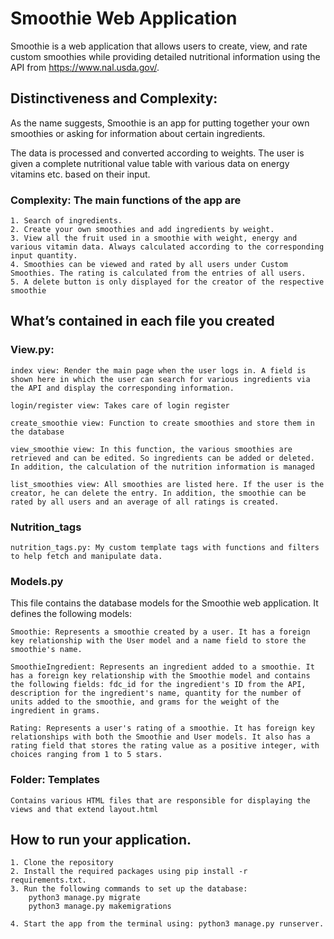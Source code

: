 # Smoothie Web Application
Smoothie is a web application that allows users to create, view, and rate custom smoothies while providing detailed nutritional information using the API from https://www.nal.usda.gov/.

## Distinctiveness and Complexity:
As the name suggests, Smoothie is an app for putting together your own smoothies or asking for information about certain ingredients.

The data is processed and converted according to weights. The user is given a complete nutritional value table with various data on energy vitamins etc. based on their input.

### Complexity: The main functions of the app are
```
1. Search of ingredients.
2. Create your own smoothies and add ingredients by weight.
3. View all the fruit used in a smoothie with weight, energy and various vitamin data. Always calculated according to the corresponding input quantity.
4. Smoothies can be viewed and rated by all users under Custom Smoothies. The rating is calculated from the entries of all users.
5. A delete button is only displayed for the creator of the respective smoothie
```

## What’s contained in each file you created
### View.py:
```
index view: Render the main page when the user logs in. A field is shown here in which the user can search for various ingredients via the API and display the corresponding information.

login/register view: Takes care of login register

create_smoothie view: Function to create smoothies and store them in the database

view_smoothie view: In this function, the various smoothies are retrieved and can be edited. So ingredients can be added or deleted. In addition, the calculation of the nutrition information is managed

list_smoothies view: All smoothies are listed here. If the user is the creator, he can delete the entry. In addition, the smoothie can be rated by all users and an average of all ratings is created.
```

### Nutrition_tags
```
nutrition_tags.py: My custom template tags with functions and filters to help fetch and manipulate data.
```

### Models.py
This file contains the database models for the Smoothie web application. It defines the following models:

```
Smoothie: Represents a smoothie created by a user. It has a foreign key relationship with the User model and a name field to store the smoothie's name.

SmoothieIngredient: Represents an ingredient added to a smoothie. It has a foreign key relationship with the Smoothie model and contains the following fields: fdc_id for the ingredient's ID from the API, description for the ingredient's name, quantity for the number of units added to the smoothie, and grams for the weight of the ingredient in grams.

Rating: Represents a user's rating of a smoothie. It has foreign key relationships with both the Smoothie and User models. It also has a rating field that stores the rating value as a positive integer, with choices ranging from 1 to 5 stars.

```

### Folder: Templates
```
Contains various HTML files that are responsible for displaying the views and that extend layout.html
```

## How to run your application.
```
1. Clone the repository
2. Install the required packages using pip install -r requirements.txt.
3. Run the following commands to set up the database:
    python3 manage.py migrate
    python3 manage.py makemigrations

4. Start the app from the terminal using: python3 manage.py runserver.